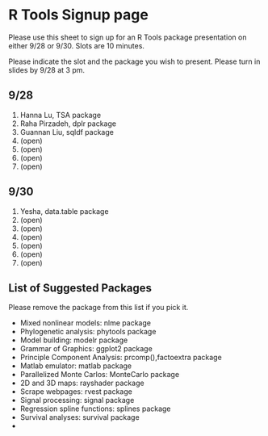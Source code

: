 # R Tools Signup page

Please use this sheet to sign up for an R Tools package presentation on either 9/28 or 9/30. Slots are 10 minutes.

Please indicate the slot and the package you wish to present. Please turn in slides by 9/28 at 3 pm. 

## 9/28

1. Hanna Lu, TSA package
2. Raha Pirzadeh, dplr package
3. Guannan Liu, sqldf package
4. (open)
5. (open)
6. (open)
7. (open)

## 9/30 

1. Yesha, data.table package
2. (open)
3. (open)
4. (open)
5. (open)
6. (open)
7. (open)

## List of Suggested Packages

Please remove the package from this list if you pick it. 

* Mixed nonlinear models: nlme package
* Phylogenetic analysis: phytools package
* Model building: modelr package
* Grammar of Graphics: ggplot2 package
* Principle Component Analysis: prcomp(),factoextra package
* Matlab emulator: matlab package
* Parallelized Monte Carlos: MonteCarlo package
* 2D and 3D maps: rayshader package
* Scrape webpages: rvest package
* Signal processing: signal package
* Regression spline functions: splines package
* Survival analyses: survival package
*
